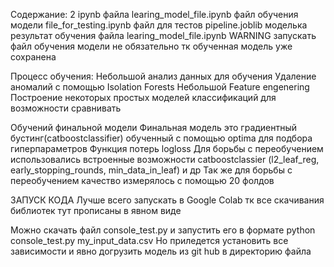 Содержание:
  2 ipynb файла 
    learing_model_file.ipynb файл обучения модели
    file_for_testing.ipynb файл для тестов 
  pipeline.joblib моделька результат обучения файла learing_model_file.ipynb
    WARNING запускать файл обучения модели не обязательно тк обученная модель уже сохранена 

Процесс обучения:
  Небольшой анализ данных для обучения 
  Удаление аномалий с помощью Isolation Forests
  Небольшой Feature engenering
  Построение некоторых простых моделей классификаций для возможности сравнивать

  Обучений финальной модели 
    Финальная модель это градиентный бустинг(catboostclassifier) обученный с помощью optima для подбора гиперпараметров 
    Функция потерь logloss
    Для борьбы с переобучением использовались встроенные возможности catboostclassier (l2_leaf_reg, early_stopping_rounds, min_data_in_leaf) и др
    Так же для борьбы с переобучением качество измерялось с помощью 20 фолдов 


ЗАПУСК КОДА 
Лучше всего запускать в Google Colab тк все скачивания библиотек тут прописаны в явном виде 

Можно скачать файл console_test.py и запустить его в формате   python console_test.py my_input_data.csv 
Но приледется установить все зависимости и явно догрузить модель из git hub в директорию файла 
